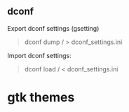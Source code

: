 ## dconf

Export dconf settings (gsetting)

> dconf dump / > dconf_settings.ini

Import dconf settings:

> dconf load / < dconf_settings.ini

# gtk themes

